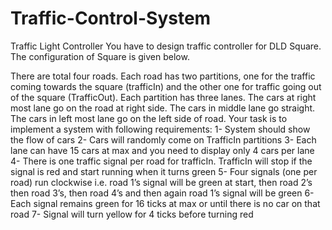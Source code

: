# Traffic-Control-System

Traffic Light Controller
You have to design traffic controller for DLD Square. The configuration of Square is given below.
 
There are total four roads. Each road has two partitions, one for the traffic coming towards the square (trafficIn) and the other one for traffic going out of the square (TrafficOut). Each partition has three lanes. The cars at right most lane go on the road at right side. The cars in middle lane go straight. The cars in left most lane go on the left side of road. Your task is to implement a system with following requirements:
1-	System should show the flow of cars
2-	Cars will randomly come on TrafficIn partitions
3-	Each lane can have 15 cars at max and you need to display only 4 cars per lane
4-	There is one traffic signal per road for trafficIn. TrafficIn will stop if the signal is red and start running when it turns green
5-	Four signals (one per road) run clockwise i.e. road 1’s signal will be green at start, then road 2’s then road 3’s, then road 4’s and then again road 1’s signal will be green
6-	Each signal remains green for 16 ticks at max or until there is no car on that road
7-	Signal will turn yellow for 4 ticks before turning red
